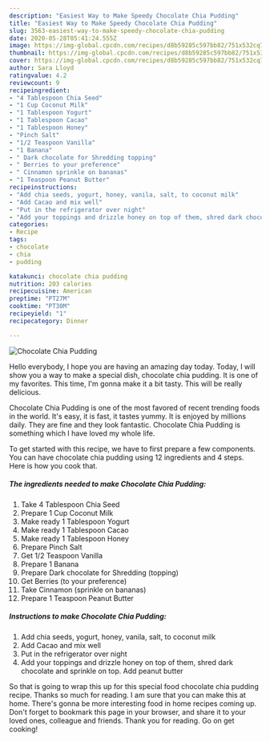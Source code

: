 ```yaml
---
description: "Easiest Way to Make Speedy Chocolate Chia Pudding"
title: "Easiest Way to Make Speedy Chocolate Chia Pudding"
slug: 3563-easiest-way-to-make-speedy-chocolate-chia-pudding
date: 2020-05-28T05:41:24.555Z
image: https://img-global.cpcdn.com/recipes/d8b59285c597bb82/751x532cq70/chocolate-chia-pudding-recipe-main-photo.jpg
thumbnail: https://img-global.cpcdn.com/recipes/d8b59285c597bb82/751x532cq70/chocolate-chia-pudding-recipe-main-photo.jpg
cover: https://img-global.cpcdn.com/recipes/d8b59285c597bb82/751x532cq70/chocolate-chia-pudding-recipe-main-photo.jpg
author: Sara Lloyd
ratingvalue: 4.2
reviewcount: 9
recipeingredient:
- "4 Tablespoon Chia Seed"
- "1 Cup Coconut Milk"
- "1 Tablespoon Yogurt"
- "1 Tablespoon Cacao"
- "1 Tablespoon Honey"
- "Pinch Salt"
- "1/2 Teaspoon Vanilla"
- "1 Banana"
- " Dark chocolate for Shredding topping"
- " Berries to your preference"
- " Cinnamon sprinkle on bananas"
- "1 Teaspoon Peanut Butter"
recipeinstructions:
- "Add chia seeds, yogurt, honey, vanila, salt, to coconut milk"
- "Add Cacao and mix well"
- "Put in the refrigerator over night"
- "Add your toppings and drizzle honey on top of them, shred dark chocolate and sprinkle on top. Add peanut butter"
categories:
- Recipe
tags:
- chocolate
- chia
- pudding

katakunci: chocolate chia pudding 
nutrition: 203 calories
recipecuisine: American
preptime: "PT27M"
cooktime: "PT30M"
recipeyield: "1"
recipecategory: Dinner

---
```



![Chocolate Chia Pudding](https://img-global.cpcdn.com/recipes/d8b59285c597bb82/751x532cq70/chocolate-chia-pudding-recipe-main-photo.jpg)

Hello everybody, I hope you are having an amazing day today. Today, I will show you a way to make a special dish, chocolate chia pudding. It is one of my favorites. This time, I'm gonna make it a bit tasty. This will be really delicious.



Chocolate Chia Pudding is one of the most favored of recent trending foods in the world. It's easy, it is fast, it tastes yummy. It is enjoyed by millions daily. They are fine and they look fantastic. Chocolate Chia Pudding is something which I have loved my whole life.


To get started with this recipe, we have to first prepare a few components. You can have chocolate chia pudding using 12 ingredients and 4 steps. Here is how you cook that.

<!--inarticleads1-->

##### The ingredients needed to make Chocolate Chia Pudding:

1. Take 4 Tablespoon Chia Seed
1. Prepare 1 Cup Coconut Milk
1. Make ready 1 Tablespoon Yogurt
1. Make ready 1 Tablespoon Cacao
1. Make ready 1 Tablespoon Honey
1. Prepare Pinch Salt
1. Get 1/2 Teaspoon Vanilla
1. Prepare 1 Banana
1. Prepare  Dark chocolate for Shredding (topping)
1. Get  Berries (to your preference)
1. Take  Cinnamon (sprinkle on bananas)
1. Prepare 1 Teaspoon Peanut Butter




<!--inarticleads2-->

##### Instructions to make Chocolate Chia Pudding:

1. Add chia seeds, yogurt, honey, vanila, salt, to coconut milk
1. Add Cacao and mix well
1. Put in the refrigerator over night
1. Add your toppings and drizzle honey on top of them, shred dark chocolate and sprinkle on top. Add peanut butter




So that is going to wrap this up for this special food chocolate chia pudding recipe. Thanks so much for reading. I am sure that you can make this at home. There's gonna be more interesting food in home recipes coming up. Don't forget to bookmark this page in your browser, and share it to your loved ones, colleague and friends. Thank you for reading. Go on get cooking!
